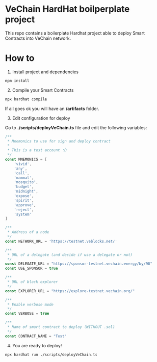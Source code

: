 # VeChain HardHat boilperplate project
This repo contains a boilerplate Hardhat project able to deploy Smart Contracts into VeChain network.

# How to
1. Install project and dependencies
```bash
npm install
```


2. Compile your Smart Contracts

```bash
npx hardhat compile
```

If all goes ok you will have an **/artifacts** folder.


3. Edit configuration for deploy

Go to **./scripts/deployVeChain.ts** file and edit the following variables:

```typescript
/**
 * Mnemonics to use for sign and deploy contract
 * 
 * This is a test account :D
 */
const MNEMONICS = [
    'vivid',
    'any',
    'call',
    'mammal',
    'mosquito',
    'budget',
    'midnight',
    'expose',
    'spirit',
    'approve',
    'reject',
    'system'
]

/**
 * Address of a node
 */
const NETWORK_URL = 'https://testnet.veblocks.net/'

/**
 * URL of a delegate (and decide if use a delegate or not)
 */
const DELEGATE_URL = "https://sponsor-testnet.vechain.energy/by/90"
const USE_SPONSOR = true

/**
 * URL of block explorer
 */
const EXPLORER_URL = "https://explore-testnet.vechain.org/"

/**
 * Enable verbose mode
 */
const VERBOSE = true

/**
 * Name of smart contract to deploy (WITHOUT .sol)
 */
const CONTRACT_NAME = "Test"
```


4. You are ready to deploy!
```bash
npx hardhat run ./scripts/deployVeChain.ts
```
